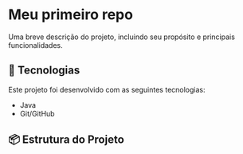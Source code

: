 # Meu primeiro repo

Uma breve descrição do projeto, incluindo seu propósito e principais funcionalidades.

## 🚀 Tecnologias

Este projeto foi desenvolvido com as seguintes tecnologias:

- Java
- Git/GitHub

## 📦 Estrutura do Projeto

